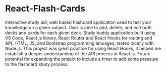 # React-Flash-Cards
Interactive study aid, web based flashcard application used to test your knowledge on a given subject.
User is able to add, delete, and edit both decks and cards for each given deck.
Study buddy application built using VS Code, React.js library, React Router and React Hooks for routing and API, HTML, JS, and Bootstrap programming lanuages, tested locally with Node.js.
This project was great practice for using React Hooks, it helped me establish a deeper understanding of the API process in React.js.
Future potential for expanding the project to include a timer to add some pressure to the flashcard study process.
